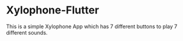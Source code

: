 # Xylophone-Flutter
This is a simple Xylophone App which has 7 different buttons to play 7 different sounds.
